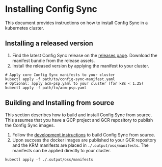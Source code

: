 # Installing Config Sync

This document provides instructions on how to install Config Sync in a
kubernetes cluster.

## Installing a released version

1. Find the latest Config Sync release on the [releases page]. Download the
manifest bundle from the release assets.
2. Install the released version by applying the manifest to your cluster.
```shell
# Apply core Config Sync manifests to your cluster
kubectl apply -f path/to/config-sync-manifest.yaml
# Optional: apply acm-psp.yaml to your cluster (for k8s < 1.25)
kubectl apply -f path/to/acm-psp.yaml
```

## Building and Installing from source

This section describes how to build and install Config Sync from source. This
assumes that you have a GCP project and GCR repository to publish the Config
Sync images.

1. Follow the [development instructions] to build Config Sync from source.
2. Upon success the docker images are published to your GCR repository and the
KRM manifests are placed in `./.output/oss/manifests`. The manifests can be
applied directly to your cluster.
```shell
kubectl apply -f ./.output/oss/manifests
```

[releases page]: https://github.com/GoogleContainerTools/kpt-config-sync/releases
[development instructions]: development.md
